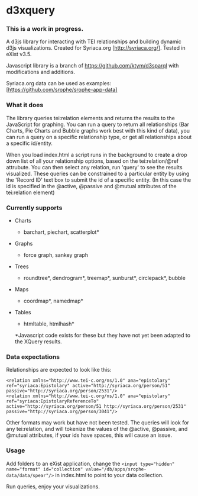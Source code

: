 d3xquery
===========
### This is a work in progress. 

A d3js library for interacting with TEI relationships and building dynamic d3js visualizations. Created for Syriaca.org [http://syriaca.org/]. Tested in eXist v3.5. 

Javascript library is a branch of https://github.com/ktym/d3sparql with modifications and additions. 

Syriaca.org data can be used as examples: [https://github.com/srophe/srophe-app-data]


### What it does
The library queries tei:relation elements and returns the results to the JavaScript for graphing. You can run a query to return all relationships (Bar Charts, Pie Charts and Bubble graphs work best with this kind of data), you can run a query on a specific relationship type, or get all relationships about a specific id/entity.  

When you load index.html a script runs in the background to create a drop down list of all your relationship options, based on the tei:relation/@ref attrubute. You can then select any relation, run 'query' to see the results visualized. These queries can be constrained to a particular entity by using the 'Record ID' text box to submit the id of a specific entity. (In this case the id is specified in the @active, @passive and @mutual attributes of the tei:relation element)


### Currently supports
* Charts
  * barchart, piechart, scatterplot*
* Graphs
  * force graph, sankey graph
* Trees
  * roundtree*, dendrogram*, treemap*, sunburst*, circlepack*, bubble
* Maps
  * coordmap*, namedmap*
* Tables
  * htmltable, htmlhash*
  
  *Javascript code exists for these but they have not yet been adapted to the XQuery results. 
  
### Data expectations
Relationships are expected to look like this: 

```<relation xmlns="http://www.tei-c.org/ns/1.0" ana="epistolary" ref="syriaca:Epistolary" active="http://syriaca.org/person/2531" passive="http://syriaca.org/person/51"/>
<relation xmlns="http://www.tei-c.org/ns/1.0" ana="epistolary" ref="syriaca:Epistolary" active="http://syriaca.org/person/51" passive="http://syriaca.org/person/2531"/>
<relation xmlns="http://www.tei-c.org/ns/1.0" ana="epistolary" ref="syriaca:EpistolaryReferenceTo" active="http://syriaca.org/person/51 http://syriaca.org/person/2531" passive="http://syriaca.org/person/3041"/>
```

Other formats may work but have not been tested. The queries will look for any tei:relation, and will tokenize the values of the @active, @passive, and @mutual attributes, if your ids have spaces, this will cause an issue.  
  
### Usage
 
Add folders to an eXist application, change the 
```<input type="hidden" name="format" id="collection" value="/db/apps/srophe-data/data/spear"/>``` in index.html to point to your data collection.

Run queries, enjoy your visualizations.  
 
